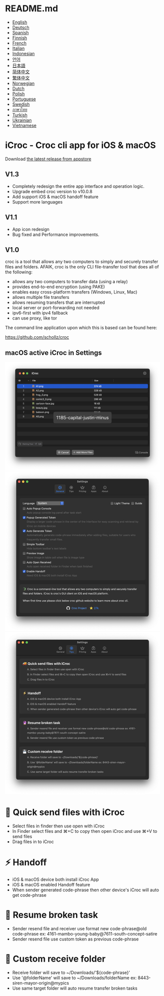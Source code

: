 # README.md
- [English](README.md)
- [Deutsch](README.de.md)
- [Spanish](README.es.md)
- [Finnish](README.fi.md)
- [French](README.fr.md)
- [Italian](README.it.md)
- [Indonesian](README.id.md)
- [언어](README.ko.md)
- [日本語](README.ja.md)
- [简体中文](README.zh_cn.md)
- [繁体中文](README.zh_tw.md)
- [Norwegian](README.nb.md)
- [Dutch](README.nl.md)
- [Polish](README.pl.md)
- [Portuguese](README.pt.md)
- [Swedish](README.sv.md)
- [ภาษาไทย](README.th.md)
- [Turkish](README.tr.md)
- [Ukrainian](README.uk.md)
- [Vietnamese](README.vi.md)

# iCroc - Croc cli app for iOS & macOS

Download [the latest release from appstore](https://apps.apple.com/us/app/id6444355962)

V1.3
---
- Completely redesign the entire app interface and operation logic.
- Upgrade embed croc version to v10.0.8
- Add support iOS & macOS handoff feature
- Support more languages

V1.1
---
- App icon redesign
- Bug fixed and Performance improvements.

V1.0
---
croc is a tool that allows any two computers to simply and securely transfer files and folders. AFAIK, croc is the only CLI file-transfer tool that does all of the following:

- allows any two computers to transfer data (using a relay)
- provides end-to-end encryption (using PAKE)
- enables easy cross-platform transfers (Windows, Linux, Mac)
- allows multiple file transfers
- allows resuming transfers that are interrupted
- local server or port-forwarding not needed
- ipv6-first with ipv4 fallback
- can use proxy, like tor

The command line application upon which this is based can be found here:

https://github.com/schollz/croc

## macOS active iCroc in Settings
![macOS-iCroc-1](images/macos1.png)
![macOS-iCroc-2](images/macos2.png)
![macOS-iCroc-3](images/macos3.png)

# 🚚 Quick send files with iCroc
- Select files in finder then use open with iCroc
- In Finder select files and ⌘+C to copy then open iCroc and use ⌘+V to send files
- Drag files in to iCroc

# ⚡ Handoff
- iOS & macOS device both install iCroc App
- iOS & macOS enabled Handoff feature
- When sender generated code-phrase then other device's iCroc will auto get code-phrase

# 🔮 Resume broken task
- Sender resend file and receiver use format new code-phrase@old code-phrase ex: 4161-mambo-young-baby@7611-south-concept-satire
- Sender resend file use custom token as previous code-phrase

# 💾 Custom receive folder
- Receive folder will save to ~/Downloads/'${code-phrase}'
- Use '@folderName' will save to ~/Downloads/folderName ex: 8443-siren-mayor-origin@mypics
- Use same target folder will auto resume transfer broken tasks

